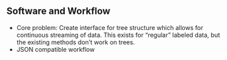 ## Software and Workflow


- Core problem: Create interface for tree structure which allows for continuous streaming of data. This exists for “regular” labeled data, but the existing methods don’t work on trees.
- JSON compatible workflow

